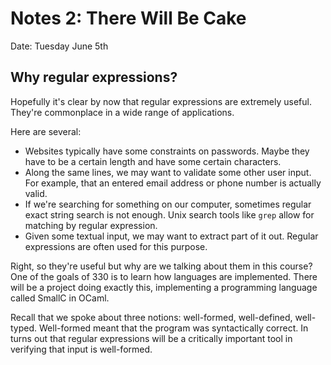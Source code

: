 # Notes 2: There Will Be Cake
Date: Tuesday June 5th

<!--- ADMIN: Work on P1, should have made very good progress. Due on
      Friday. Should be almost done by next discussion.
      Quiz on Thursday. -->

<!--- TIME: 10 minutes -->

## Why regular expressions?

Hopefully it's clear by now that regular expressions are extremely
useful. They're commonplace in a wide range of applications.

Here are several:

* Websites typically have some constraints on passwords. Maybe they
  have to be a certain length and have some certain characters.
* Along the same lines, we may want to validate some other user
  input. For example, that an entered email address or phone number
  is actually valid.
* If we're searching for something on our computer, sometimes regular
  exact string search is not enough. Unix search tools like `grep`
  allow for matching by regular expression.
* Given some textual input, we may want to extract part of it out.
  Regular expressions are often used for this purpose.

Right, so they're useful but why are we talking about them in this
course? One of the goals of 330 is to learn how languages are
implemented. There will be a project doing exactly this, implementing
a programming language called SmallC in OCaml.

Recall that we spoke about three notions: well-formed, well-defined,
well-typed. Well-formed meant that the program was syntactically
correct. In turns out that regular expressions will be a critically
important tool in verifying that input is well-formed.
